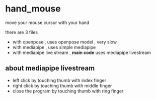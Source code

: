 # hand_mouse
move your mouse cursor with your hand

there are 3 files
* with openpose , uses openpose model , very slow 
* with mediapipe , uses simple mediapipe
* with mediapipe live stream , <b>main code</b> uses mediapipe livestream

## about mediapipe livestream
* left click by touching thumb with index finger
* right click by touching thumb with middle finger
* close the program by touching thumb with ring finger  
